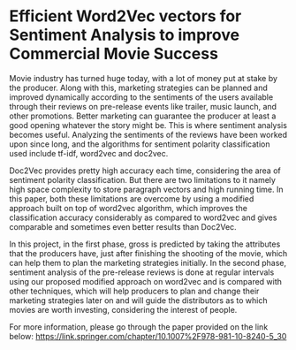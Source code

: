 # Efficient Word2Vec vectors for Sentiment Analysis to improve Commercial Movie Success

Movie industry has turned huge today, with a lot of money put at stake by the producer. Along with this, marketing strategies can be planned and improved dynamically according to the sentiments of the users available through their reviews on pre-release events like trailer, music launch, and other promotions. Better marketing can guarantee the producer at least a good opening whatever the story might be. This is where sentiment analysis becomes useful. Analyzing the sentiments of the reviews have been worked upon since long, and the algorithms for sentiment polarity classification used include tf-idf, word2vec and doc2vec.

Doc2Vec provides pretty high accuracy each time, considering the area of sentiment polarity classification. But there are two limitations to it namely high space complexity to store paragraph vectors and high running time. In this paper, both these limitations are overcome by using a modified approach built on top of word2vec algorithm, which improves the classification accuracy considerably as compared to word2vec and gives comparable and sometimes even better results than Doc2Vec.

In this project, in the first phase, gross is predicted by taking the attributes that the producers have, just after finishing the shooting of the movie, which can help them to plan the marketing strategies initially. In the second phase, sentiment analysis of the pre-release reviews is done at regular intervals using our proposed modified approach on word2vec and is compared with other techniques, which will help producers to plan and change their marketing strategies later on and will guide the distributors as to which movies are worth investing, considering the interest of people.

For more information, please go through the paper provided on the link below:
https://link.springer.com/chapter/10.1007%2F978-981-10-8240-5_30
